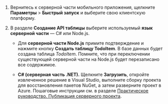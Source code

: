
1. Вернитесь к серверной части мобильного приложения, щелкните **Параметры** > **Быстрый запуск** и выберите свою клиентскую платформу. 

2. В разделе **Создание API таблицы** выберите используемый **язык серверной части** — C# или Node.js.

	+ Для **серверной части Node.js** примите подтверждение и нажмите кнопку **Создать таблицу TodoItem**. В базе данных будет создана таблица *TodoItem*. Помните, что при переключении существующей серверной части на Node.js будет перезаписано все содержимое.

	+ **C# (серверная часть .NET).** Щелкните **Загрузить**, откройте извлеченное решение в Visual Studio, выполните сборку проекта для восстановления пакетов NuGet, а затем разверните проект в Azure. Пошаговые инструкции см. в разделе [Практическое руководство. Публикация серверного проекта](app-service-mobile-dotnet-backend-how-to-use-server-sdk.md#publish-server-project).

<!---HONumber=AcomDC_0427_2016-->